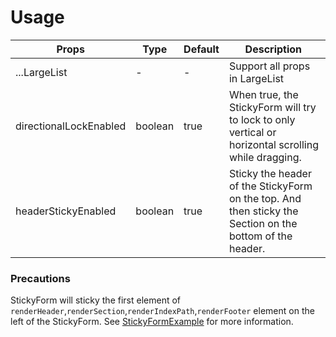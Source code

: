 # Usage

Props  |  Type  |  Default  |  Description  
---- | ------ | --------- | --------
...LargeList | - | - | Support all props in LargeList
directionalLockEnabled | boolean | true | When true, the StickyForm will try to lock to only vertical or horizontal scrolling while dragging.
headerStickyEnabled | boolean | true | Sticky the header of the StickyForm on the top. And then sticky the Section on the bottom of the header.


### Precautions
StickyForm will sticky the first element of `renderHeader`,`renderSection`,`renderIndexPath`,`renderFooter` element on the left of the StickyForm. See [StickyFormExample](https://github.com/bolan9999/react-native-largelist/blob/master/Examples/StickyFormExamples/StickyFormExample.js) for more information.

